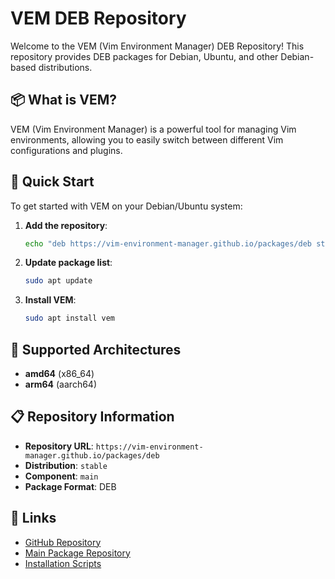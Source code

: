 # VEM DEB Repository

Welcome to the VEM (Vim Environment Manager) DEB Repository! This repository provides DEB packages for Debian, Ubuntu, and other Debian-based distributions.

## 📦 What is VEM?

VEM (Vim Environment Manager) is a powerful tool for managing Vim environments, allowing you to easily switch between different Vim configurations and plugins.

## 🚀 Quick Start

To get started with VEM on your Debian/Ubuntu system:

1. **Add the repository**:
   ```bash
   echo "deb https://vim-environment-manager.github.io/packages/deb stable main" | sudo tee /etc/apt/sources.list.d/vem.list
   ```

2. **Update package list**:
   ```bash
   sudo apt update
   ```

3. **Install VEM**:
   ```bash
   sudo apt install vem
   ```

## 🎯 Supported Architectures

- **amd64** (x86_64)
- **arm64** (aarch64)

## 📋 Repository Information

- **Repository URL**: `https://vim-environment-manager.github.io/packages/deb`
- **Distribution**: `stable`
- **Component**: `main`
- **Package Format**: DEB

## 🔗 Links

- [GitHub Repository](https://github.com/ryo-arima/vem)
- [Main Package Repository](https://vim-environment-manager.github.io/packages/)
- [Installation Scripts](../install/)